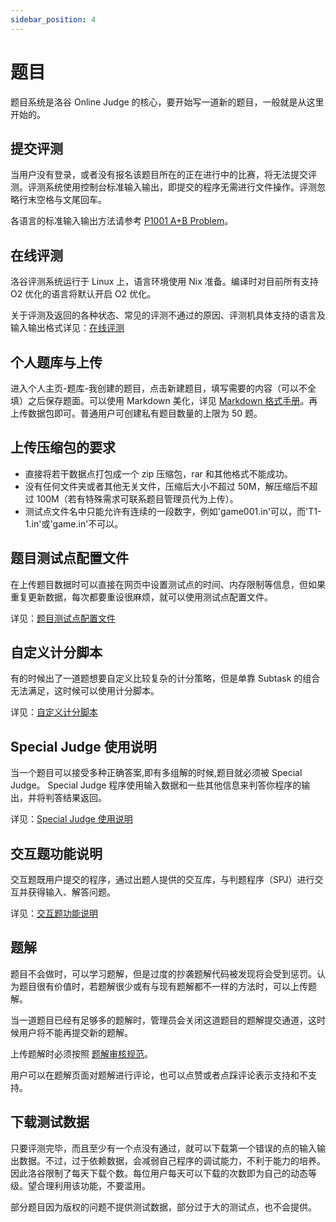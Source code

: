 ```yaml
---
sidebar_position: 4
---
```


# 题目

题目系统是洛谷 Online Judge 的核心，要开始写一道新的题目，一般就是从这里开始的。

## 提交评测

当用户没有登录，或者没有报名该题目所在的正在进行中的比赛，将无法提交评测。评测系统使用控制台标准输入输出，即提交的程序无需进行文件操作。评测忽略行末空格与文尾回车。

各语言的标准输入输出方法请参考 [P1001 A+B Problem](https://www.luogu.com.cn/problem/P1001#:~:text=%E6%9C%AC%E9%A2%98%E5%90%84%E7%A7%8D%E8%AF%AD%E8%A8%80%E7%9A%84%E7%A8%8B%E5%BA%8F%E8%8C%83%E4%BE%8B%EF%BC%9A)。

## 在线评测

洛谷评测系统运行于 Linux 上，语言环境使用 Nix 准备。编译时对目前所有支持 O2 优化的语言将默认开启 O2 优化。

关于评测及返回的各种状态、常见的评测不通过的原因、评测机具体支持的语言及输入输出格式详见：[在线评测](./judging.md)

## 个人题库与上传

进入个人主页-题库-我创建的题目，点击新建题目，填写需要的内容（可以不全填）之后保存题面。可以使用 Markdown 美化，详见 [Markdown 格式手册](../../../rules/academic/handbook/markdown.md)。再上传数据包即可。普通用户可创建私有题目数量的上限为 50 题。

## 上传压缩包的要求

- 直接将若干数据点打包成一个 zip 压缩包，rar 和其他格式不能成功。
- 没有任何文件夹或者其他无关文件，压缩后大小不超过 50M，解压缩后不超过 100M（若有特殊需求可联系题目管理员代为上传）。
- 测试点文件名中只能允许有连续的一段数字，例如'game001.in'可以，而'T1-1.in'或'game.in'不可以。  

## 题目测试点配置文件

在上传题目数据时可以直接在网页中设置测试点的时间、内存限制等信息，但如果重复更新数据，每次都要重设很麻烦，就可以使用测试点配置文件。  

详见：[题目测试点配置文件](./testcase-config.md)

## 自定义计分脚本

有的时候出了一道题想要自定义比较复杂的计分策略，但是单靠 Subtask 的组合无法满足，这时候可以使用计分脚本。  

详见：[自定义计分脚本](./scoring-script.md)

## Special Judge 使用说明

当一个题目可以接受多种正确答案,即有多组解的时候,题目就必须被 Special Judge。
Special Judge 程序使用输入数据和一些其他信息来判答你程序的输出，并将判答结果返回。  

详见：[Special Judge 使用说明](./special-judge.md)

## 交互题功能说明

交互题既用户提交的程序，通过出题人提供的交互库，与判题程序（SPJ）进行交互并获得输入、解答问题。  

详见：[交互题功能说明](./interactive-problems.md)

## 题解

题目不会做时，可以学习题解，但是过度的抄袭题解代码被发现将会受到惩罚。认为题目很有价值时，若题解很少或有与现有题解都不一样的方法时，可以上传题解。

当一道题目已经有足够多的题解时，管理员会关闭这道题目的题解提交通道，这时候用户将不能再提交新的题解。

上传题解时必须按照 [题解审核规范](../../../rules/academic/solution-standard.md)。

用户可以在题解页面对题解进行评论，也可以点赞或者点踩评论表示支持和不支持。

## 下载测试数据

只要评测完毕，而且至少有一个点没有通过，就可以下载第一个错误的点的输入输出数据。不过，过于依赖数据，会减弱自己程序的调试能力，不利于能力的培养。因此洛谷限制了每天下载个数。每位用户每天可以下载的次数即为自己的动态等级。望合理利用该功能，不要滥用。

部分题目因为版权的问题不提供测试数据，部分过于大的测试点，也不会提供。
